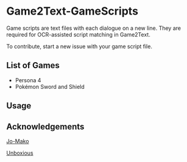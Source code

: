 # Game2Text-GameScripts

Game scripts are text files with each dialogue on a new line. They are required for OCR-assisted script matching in Game2Text.

To contribute, start a new issue with your game script file.

## List of Games
- Persona 4
- Pokémon Sword and Shield

## Usage

## Acknowledgements
[Jo-Mako](https://sites.google.com/view/jo-mako/home)

[Unboxious](https://github.com/AndersenJ)
